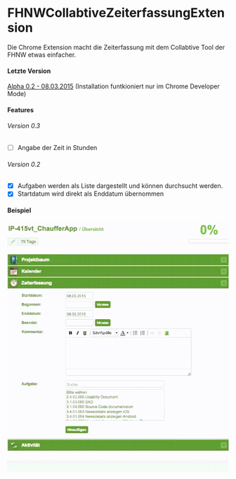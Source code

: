 # FHNWCollabtiveZeiterfassungExtension
Die Chrome Extension macht die Zeiterfassung mit dem Collabtive Tool der FHNW etwas einfacher.

#### Letzte Version
[Alpha 0.2 - 08.03.2015](https://github.com/cansik/FHNWCollabtiveZeiterfassungExtension/blob/master/bin/FHNWCollabtiveZeiterfassungExtension_v0.2.crx?raw=true) (Installation funtkioniert nur im Chrome Developer Mode)

#### Features
###### Version 0.3
- [ ] Angabe der Zeit in Stunden

###### Version 0.2
- [x] Aufgaben werden als Liste dargestellt und können durchsucht werden.
- [x] Startdatum wird direkt als Enddatum übernommen

#### Beispiel
![My image](https://raw.githubusercontent.com/cansik/FHNWCollabtiveZeiterfassungExtension/master/img/collabtive_fix_demo.gif)
